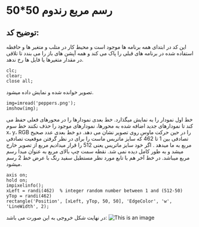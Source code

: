 
# رسم مربع رندوم 50*50
## توضیح کد:
این کد در ابتدای همه برنامه ها موجود است و محیط کار در متلب  و متغیر ها و حافظه استفاده شده در برنامه های قبلی را پاک می کند و همه آپشن های باز را می بندد تا 
تلاقی در مقدار متغیرها یا فایل ها رخ ندهد.
```
clc;
clear;
close all;
```
تصویر خوانده شده و نمایش داده میشود.
```
img=imread('peppers.png');
imshow(img);
```
خط اول نمودار را به نمایش میگذارد. خط بعدی نمودارها را در محورهای فعلی حفظ می کند تا نمودارهای جدید اضافه شده به محورها، نمودارهای موجود را حذف نکنند
خط سوم x، y، RGB را در حین حرکت ماوس روی تصویر نشان می دهد. دو خط بعدی عدد صحیح تصادفی بین 1 تا 462 که سایز ماتریس ماست را برای در نظر گرفتن موقعیت تصادفی مربع به ما میدهد .
اگر خود سایز ماتریس یعنی 512 را قرار میدادیم مربع از تصویر خارج میشد و به طور کامل دیده نمی شد.
نقطه سمت چپ بالای مربع به عنوان مبدا رسم مربع میباشد. در خط آخر هم با تابع مورد نظر مستطیل سفید رنگ با عرض خط 2 رسم میشود.

```
axis on;
hold on;
impixelinfo(); 
xLeft = randi(462)  % integer random number between 1 and (512-50)
yTop = randi(462)
rectangle('Position', [xLeft, yTop, 50, 50], 'EdgeColor', 'w', 'LineWidth', 2);
```

در نهایت شکل خروجی به این صورت می باشد:
![This is an image](https://github.com/semnan-university-ai/image-processing-class-002/blob/main/exercises/mobina-t77/3/3.png)

